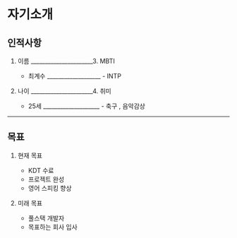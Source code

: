 # 자기소개

## 인적사항

1. 이름 ______________________3. MBTI
    - 최계수 ___________________  - INTP

2. 나이 ______________________4. 취미
    - 25세 ____________________  - 축구 , 음악감상

---
## 목표

1. 현재 목표
    - KDT 수료
    - 프로젝트 완성
    - 영어 스피킹 향상

2. 미래 목표
    - 풀스택 개발자
    - 목표하는 회사 입사
